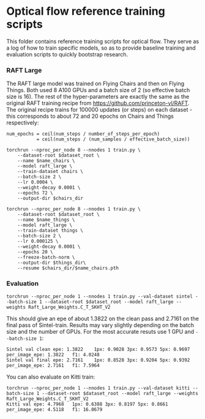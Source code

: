 # Optical flow reference training scripts

This folder contains reference training scripts for optical flow.
They serve as a log of how to train specific models, so as to provide baseline
training and evaluation scripts to quickly bootstrap research.


### RAFT Large

The RAFT large model was trained on Flying Chairs and then on Flying Things.
Both used 8 A100 GPUs and a batch size of 2 (so effective batch size is 16). The
rest of the hyper-parameters are exactly the same as the original RAFT training
recipe from https://github.com/princeton-vl/RAFT. The original recipe trains for
100000 updates (or steps) on each dataset - this corresponds to about 72 and 20
epochs on Chairs and Things respectively:

```
num_epochs = ceil(num_steps / number_of_steps_per_epoch)
           = ceil(num_steps / (num_samples / effective_batch_size))
```

```
torchrun --nproc_per_node 8 --nnodes 1 train.py \
    --dataset-root $dataset_root \
    --name $name_chairs \
    --model raft_large \
    --train-dataset chairs \
    --batch-size 2 \
    --lr 0.0004 \
    --weight-decay 0.0001 \
    --epochs 72 \
    --output-dir $chairs_dir
```

```
torchrun --nproc_per_node 8 --nnodes 1 train.py \
    --dataset-root $dataset_root \
    --name $name_things \
    --model raft_large \
    --train-dataset things \
    --batch-size 2 \
    --lr 0.000125 \
    --weight-decay 0.0001 \
    --epochs 20 \
    --freeze-batch-norm \
    --output-dir $things_dir\
    --resume $chairs_dir/$name_chairs.pth
```


### Evaluation

```
torchrun --nproc_per_node 1 --nnodes 1 train.py --val-dataset sintel --batch-size 1 --dataset-root $dataset_root --model raft_large --weights Raft_Large_Weights.C_T_SKHT_V2
```

This should give an epe of about 1.3822 on the clean pass and 2.7161 on the
final pass of Sintel-train. Results may vary slightly depending on the batch
size and the number of GPUs. For the most accurate resuts use 1 GPU and
`--batch-size 1`:

```
Sintel val clean epe: 1.3822	1px: 0.9028	3px: 0.9573	5px: 0.9697	per_image_epe: 1.3822	f1: 4.0248
Sintel val final epe: 2.7161	1px: 0.8528	3px: 0.9204	5px: 0.9392	per_image_epe: 2.7161	f1: 7.5964
```

You can also evaluate on Kitti train:

```
torchrun --nproc_per_node 1 --nnodes 1 train.py --val-dataset kitti --batch-size 1 --dataset-root $dataset_root --model raft_large --weights Raft_Large_Weights.C_T_SKHT_V2
Kitti val epe: 4.7968	1px: 0.6388	3px: 0.8197	5px: 0.8661	per_image_epe: 4.5118	f1: 16.0679
```
